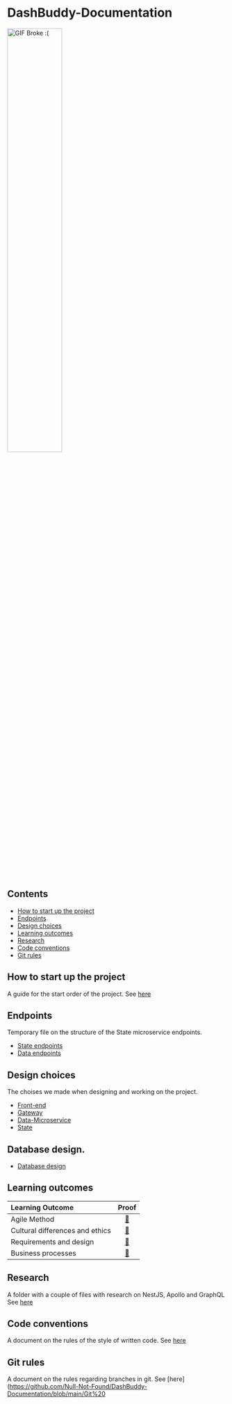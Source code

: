 # DashBuddy-Documentation

<img src="https://media1.giphy.com/media/26xBIygOcC3bAWg3S/giphy.gif?cid=ecf05e478pgar2ubr3hv8iicjy8g833xa8hoclugn9txl48l&ep=v1_gifs_search&rid=giphy.gif&ct=g" alt="GIF Broke :(" width="50%" height="50%" />


## Contents

- [How to start up the project](#how-to-start-up-the-project)
- [Endpoints](#endpoints)
- [Design choices](#design-choices)
- [Learning outcomes](#learning-outcomes)
- [Research](#research)
- [Code conventions](#code-conventions)
- [Git rules](#git-rules)

## How to start up the project
A guide for the start order of the project.
See [here](https://github.com/Null-Not-Found/DashBuddy-Documentation/blob/main/Project%20setup.md)

## Endpoints
Temporary file on the structure of the State microservice endpoints. 
- [State endpoints](https://github.com/Null-Not-Found/DashBuddy-Documentation/blob/main/DashBuddy-State/API%20endpoints.md)
- [Data endpoints](https://github.com/Null-Not-Found/DashBuddy-Documentation/blob/main/DashBuddy-Data/API%20endpints.md)

## Design choices
The choises we made when designing and working on the project.
- [Front-end](https://github.com/Null-Not-Found/DashBuddy-Documentation/blob/main/DesignChoices/front-end.md)
- [Gateway](https://github.com/Null-Not-Found/DashBuddy-Documentation/blob/main/DesignChoices/Gateway-DNS.md)
- [Data-Microservice](https://github.com/Null-Not-Found/DashBuddy-Documentation/blob/main/DesignChoices/Data-Microservice.md)
- [State](https://github.com/Null-Not-Found/DashBuddy-Documentation/blob/main/DesignChoices/State-Microservice.md)

## Database design.
- [Database design](https://github.com/Null-Not-Found/DashBuddy-Documentation/blob/main/DashBuddy-Data/Database_Design.md)

## Learning outcomes
| Learning Outcome | Proof |
|:-----------------|:-----:|
|Agile Method| [🔗](https://github.com/Null-Not-Found/DashBuddy-Documentation/blob/main/Learning%20Outcomes/Agile%20Method.md)
|Cultural differences and ethics| [🔗](https://github.com/Null-Not-Found/DashBuddy-Documentation/blob/main/Learning%20Outcomes/Cultural%20differences%20and%20ethics.md)
|Requirements and design| [🔗](https://github.com/Null-Not-Found/DashBuddy-Documentation/blob/main/Learning%20Outcomes/Requirements%20and%20design.md)
|Business processes| [🔗](https://github.com/Null-Not-Found/DashBuddy-Documentation/blob/main/Learning%20Outcomes/Business%20processes.md)

## Research
A folder with a couple of files with research on NestJS, Apollo and GraphQL
See [here](https://github.com/Null-Not-Found/DashBuddy-Documentation/tree/main/Research)

## Code conventions
A document on the rules of the style of written code.
See [here](https://github.com/Null-Not-Found/DashBuddy-Documentation/blob/main/Coding%20conventions.md)

## Git rules
A document on the rules regarding branches in git.
See [here](https://github.com/Null-Not-Found/DashBuddy-Documentation/blob/main/Git%20
